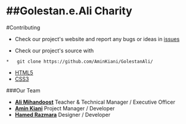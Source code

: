 ##Golestan.e.Ali Charity
==============
#Contributing

* Check our project's website and report any bugs or ideas in [issues](https://github.com/AminKiani/GolestanAli/issues/)

* Check our project's source with
```
*   git clone https://github.com/AminKiani/GolestanAli/
```


* [HTML5](http://en.wikipedia.org/wiki/Html5)
* [CSS3](https://developer.mozilla.org/en-US/docs/CSS/CSS_Reference)


###Our Team
* [**Ali Mihandoost**](http://github.com/AliMD) Teacher & Technical Manager / Executive Officer
* [**Amin Kiani**](https://github.com/AminKiani) Project Manager / Developer
* [**Hamed Razmara**](https://github.com/hamedrazmara) Designer / Developer
